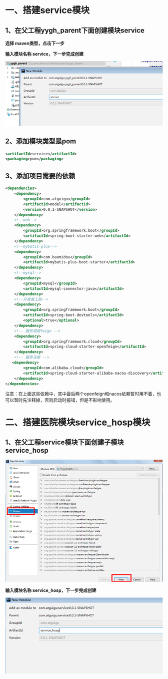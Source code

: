 # 一、搭建service模块

## 1、在父工程yygh_parent下面创建模块service

**选择 maven类型，点击下一步**

**输入模块名称 service，下一步完成创建**

![](assets/2871829f-6f88-4c08-9eb5-d0dffc3bc4be-20220306145719-71zz4su.png)

## 2、添加模块类型是pom

```xml
<artifactId>service</artifactId>
<packaging>pom</packaging>
```

## 3、添加项目需要的依赖

```xml
<dependencies>
    <dependency>
        <groupId>com.atguigu</groupId>
        <artifactId>model</artifactId>
        <version>0.0.1-SNAPSHOT</version>
    </dependency>
    <!--web-->
    <dependency>
        <groupId>org.springframework.boot</groupId>
        <artifactId>spring-boot-starter-web</artifactId>
    </dependency>
    <!--mybatis-plus-->
    <dependency>
        <groupId>com.baomidou</groupId>
        <artifactId>mybatis-plus-boot-starter</artifactId>
    </dependency>
    <!--mysql-->
    <dependency>
        <groupId>mysql</groupId>
        <artifactId>mysql-connector-java</artifactId>
    </dependency>
    <!--开发者工具-->
    <dependency>
        <groupId>org.springframework.boot</groupId>
        <artifactId>spring-boot-devtools</artifactId>
        <optional>true</optional>
    </dependency>
    <!-- 服务调用feign -->
    <dependency>
        <groupId>org.springframework.cloud</groupId>
        <artifactId>spring-cloud-starter-openfeign</artifactId>
    </dependency>
    <!-- 服务注册 -->
   <dependency>
        <groupId>com.alibaba.cloud</groupId>
        <artifactId>spring-cloud-starter-alibaba-nacos-discovery</artifactId>
    </dependency>
</dependencies>
```

注意：在上面这些依赖中，其中最后两个openfeign和nacos依赖暂时用不着，也可以暂时先注释掉，否则启动时报错，但是不影响使用。

# 二、搭建医院模块service_hosp模块

## 1、在父工程service模块下面创建子模块service_hosp

![](assets/ee51ed54-fe21-4dae-a400-1864eebdc6a8-20220306145719-tvyirka.png)

**输入模块名称 service_hosp，下一步完成创建**

![](assets/cbc1df9c-6cbc-4226-a53c-809db095a260-20220306145719-40jbhmn.png)
